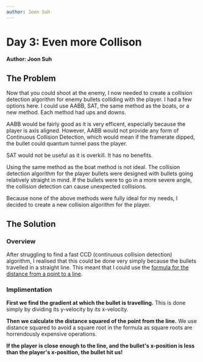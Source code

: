 ```yaml
---
author: Joon Suh
---
```

# Day 3: Even more Collison
#### Author: Joon Suh

##  The Problem
Now that you could shoot at the enemy, I now needed to create a collision detection algorithm for enemy bullets colliding with the player.  I had a few options here.  I could use AABB, SAT, the same method as the boats, or a new method.  Each method had ups and downs.

AABB would be fairly good as it is very efficent, especially because the player is axis aligned.  However, AABB would not provide any form of Continuous Collision Detection, which would mean if the framerate dipped, the bullet could quantum tunnel pass the player.  

SAT would not be useful as it is overkill.  It has no benefits.

Using the same method as the boat method is not ideal.  The collision detection algorithm for the player bullets were designed with bullets going relatively straight in mind.  If the bullets were to go in a more severe angle, the collision detection can cause unexpected collisions.

Because none of the above methods were fully ideal for my needs, I decided to create a new collision algorithm for the player.

##  The Solution
###  Overview
After struggling to find a fast CCD (continuous collision detection) algorithm, I realised that this could be done very simply because the bullets travelled in a straight line.  This meant that I could use the [formula for the distance from a point to a line](https://en.wikipedia.org/wiki/Distance_from_a_point_to_a_line).  
### Implimentation
**First we find the gradient at which the bullet is travelling.**  This is done simply by dividing its y-velocity by its x-velocity.

**Then we calculate the distance squared of the point from the line.**  We use distance squared to avoid a square root in the formula as square roots are horrendously expensive operations.

**If the player is close enough to the line, and the bullet's x-position is less than the player's  x-position, the bullet hit us!**